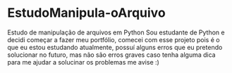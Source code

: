 # EstudoManipula-oArquivo
Estudo de manipulação de arquivos em Python
Sou estudante de Python e decidi começar a fazer meu portfólio,
comecei com esse projeto pois é o que eu estou estudando atualmente,
possuí alguns erros que eu pretendo solucionar no futuro, mas não são erros graves
caso tenha alguma dica para me ajudar a solucinar os problemas me avise :)

